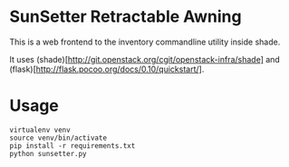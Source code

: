SunSetter Retractable Awning
============================


This is a web frontend to the inventory commandline utility inside shade.

It uses (shade)[http://git.openstack.org/cgit/openstack-infra/shade] and (flask)[http://flask.pocoo.org/docs/0.10/quickstart/].


Usage
=====


```shell
virtualenv venv
source venv/bin/activate
pip install -r requirements.txt
python sunsetter.py
```


